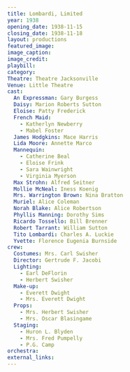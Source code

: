 ```yaml
---
title: Lombardi, Limited
year: 1938
opening_date: 1938-11-15
closing_date: 1938-11-18
layout: productions
featured_image: 
image_caption:
image_credit:
playbill: 
category: 
Theatre: Theatre Jacksonville
Venue: Little Theatre
cast:
  An Expressman: Gary Burgess
  Daisy: Marion Roberts Sutton
  Eloise: Patty Frederick
  French Maid: 
    - Katherlyn Newberry
    - Mabel Foster
  James Hodgkins: Mace Harris
  Lida Moore: Annette Marco
  Mannequin: 
    - Catherine Beal
    - Eloise Frink
    - Sara Wainwright
    - Virginia Myerson
  Max Strohn: Alfred Seitner
  Mollie McNeal: Iness Koenig
  Mrs. Warrington Brown: Nina Bratton
  Muriel: Alice Coleman
  Norah Blake: Alice Robertson
  Phyllis Manning: Dorothy Sims
  Ricardo Tossello: Bill Brenner
  Robert Tarrant: William Sutton
  Tito Lombardi: Charles A. Luckie
  Yvette: Florence Eugenia Burnside
crew:
  Costumes: Mrs. Carl Swisher
  Director: Gertrude F. Jacobi
  Lighting: 
    - Earl DeFlorin
    - Herbert Swisher
  Make-up: 
    - Everett Dwight
    - Mrs. Everett Dwight
  Props: 
    - Mrs. Herbert Swisher
    - Mrs. Oscar Blasingame
  Staging: 
    - Huron L. Blyden
    - Mrs. Fred Pumpelly
    - P.G. Camp
orchestra:
external_links:
---
```


